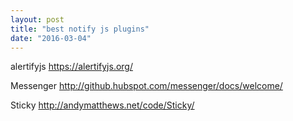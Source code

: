 ```yaml
---
layout: post
title: "best notify js plugins"
date: "2016-03-04"
---
```


alertifyjs
https://alertifyjs.org/

Messenger
http://github.hubspot.com/messenger/docs/welcome/

Sticky
http://andymatthews.net/code/Sticky/
